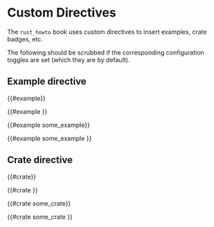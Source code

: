 # Custom Directives

The `rust_howto` book uses custom directives to insert examples, crate badges, etc.

The following should be scrubbed if the corresponding configuration toggles are set (which they are by default).

## Example directive

{{#example}}

{{#example }}

{{#example some_example}}

{{#example some_example }}

## Crate directive

{{#crate}}

{{#crate }}

{{#crate some_crate}}

{{#crate some_crate }}
